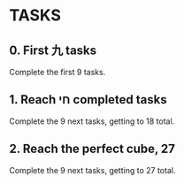 # TASKS
## 0. First 九 tasks
Complete the first 9 tasks.

## 1. Reach חי completed tasks
Complete the 9 next tasks, getting to 18 total.

## 2. Reach the perfect cube, 27
Complete the 9 next tasks, getting to 27 total.


